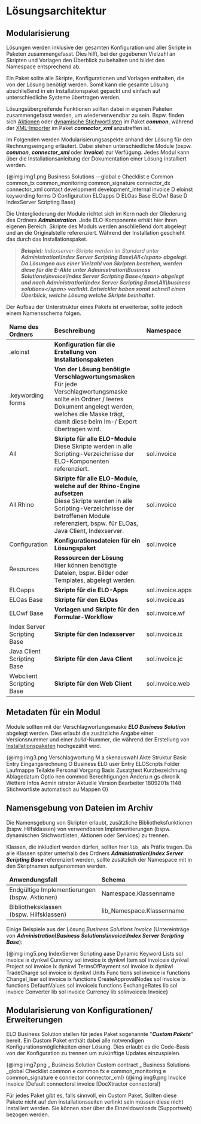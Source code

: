 # Lösungsarchitektur

## Modularisierung

Lösungen werden inklusive der gesamten Konfiguration und aller Skripte in Paketen zusammengefasst. Dies hilft, bei der gegebenen Vielzahl an Skripten und Vorlagen den Überblick zu behalten und bildet den Namespace entsprechend ab.

Ein Paket sollte alle Skripte, Konfigurationen und Vorlagen enthalten, die von der Lösung benötigt werden. Somit kann die gesamte Lösung abschließend in ein Installationspaket gepackt und einfach auf unterschiedliche Systeme übertragen werden.

Lösungsübergreifende Funktionen sollten dabei in eigenen Paketen zusammengefasst werden, um wiederverwendbar zu sein. Bspw. finden sich <a
href="#!/guide/p0B6BCC8E_42D0_4EAE_BC44_F13016A4F81D">Aktionen</a> oder <a
href="#!/guide/p375A5383_1983_41BE_8BC4_B145CFACA792">dynamische Stichwortlisten</a> im Paket <span
style='font-weight:bold;font-style:italic'>common</span>, während der <a
href="#!/guide/">XML-Importer</a> im Paket <span
style='font-weight:bold;font-style:italic'>connector_xml</span> anzutreffen ist.

Im Folgenden werden Modularisierungsaspekte anhand der Lösung für den Rechnungseingang erläutert. Dabei stehen unterschiedliche Module (bspw. <span
style='font-weight:bold;font-style:italic'>common</span>, <span
style='font-weight:bold;font-style:italic'>connector_xml </span>oder <span
style='font-weight:bold;font-style:italic'>invoice</span>) zur Verfügung. Jedes Modul kann über die Installationsanleitung der Dokumentation einer Lösung installiert werden.

{@img img1.png Business Solutions 
—global 
e Checklist 
e Common 
common_tx 
common_monitoring 
common_signature 
connector_dx 
connector_xml 
contact 
development 
development_internal 
invoice 
D eloinst 
keywording forms 
D Configuration 
ELOapps 
D ELOas Base 
ELOwf Base 
D IndexServer Scripting Base}

Die Untergliederung der Module richtet sich im Kern nach der Gliederung des Ordners <span
style='font-weight:bold;font-style:italic'>Administration</span>. Jede ELO-Komponente erhält hier ihren eigenen Bereich. Skripte des Moduls werden anschließend dort abgelegt und an die Originalstelle referenziert. Während der Installation geschieht das durch das Installationspaket.

> <span
style='font-weight:bold;font-style:italic'>Beispiel:</span><span
style='font-style:italic'> Indexserver-Skripte werden im Standard unter </span><span
style='font-weight:bold;font-style:italic'>Administration\Index Server Scripting Base\All\</span><span
style='font-style:italic'> abgelegt. Da Lösungen aus einer Vielzahl von Skripten bestehen, werden diese für die E-Akte unter </span><span
style='font-weight:bold;font-style:italic'>Administration\Business Solutions\invoice\Index Server Scripting Base\</span><span
style='font-style:italic'> abgelegt und nach </span><span style='font-weight:
bold;font-style:italic'>Administration\Index Server Scripting Base\All\business solutions\</span><span
style='font-style:italic'> verlinkt. Entwickler haben somit schnell einen Überblick, welche Lösung welche Skripte beinhaltet.</span>

Der Aufbau der Unterstruktur eines Pakets ist erweiterbar, sollte jedoch einem Namensschema folgen.

<table><thead><tr><td><span
style='font-weight:bold'>Name des Ordners</span></td><td><span
style='font-weight:bold'>Beschreibung</span></td><td><span
style='font-weight:bold'>Namespace</span></td></tr></thead><tbody><tr><td>.eloinst</td><td><span
style='font-weight:bold'>Konfiguration für die Erstellung von Installationspaketen</span></td><td></td></tr><tr><td>.keywording forms</td><td><span
style='font-weight:bold'>Von der Lösung benötigte Verschlagwortungsmasken</span><br />Für jede Verschlagwortungsmaske sollte ein Ordner /  leeres Dokument angelegt werden, welches die Maske trägt, damit diese beim Im-/ Export übertragen wird.</td><td></td></tr><tr><td>All</td><td><span
style='font-weight:bold'>Skripte für alle ELO-Module</span><br />Diese Skripte werden in alle Scripting-Verzeichnisse der ELO-Komponenten referenziert.</td><td>    sol.invoice</td></tr><tr><td>All Rhino</td><td><span
style='font-weight:bold'>Skripte für alle ELO-Module, welche auf der Rhino-Engine aufsetzen</span><br />Diese Skripte werden in alle Scripting-Verzeichnisse der betroffenen Module referenziert, bspw. für ELOas, Java Client, Indexserver.</td><td>    sol.invoice</td></tr><tr><td>Configuration</td><td><span
style='font-weight:bold'>Konfigurationsdateien für ein Lösungspaket</span></td><td>    sol.invoice</td></tr><tr><td>Resources</td><td><span
style='font-weight:bold'>Ressourcen der Lösung</span><br />Hier können benötigte Dateien, bspw. Bilder oder Templates, abgelegt werden.</td><td>    </td></tr><tr><td>ELOapps</td><td><span
style='font-weight:bold'>Skripte für die ELO-Apps</span></td><td>    sol.invoice.apps</td></tr><tr><td>ELOas Base</td><td><span
style='font-weight:bold'>Skripte für den ELOas</span></td><td>    sol.invoice.as</td></tr><tr><td>ELOwf Base</td><td><span
style='font-weight:bold'>Vorlagen und Skripte für den Formular-Workflow</span></td><td>    sol.invoice.wf</td></tr><tr><td>Index Server Scripting Base</td><td><span
style='font-weight:bold'>Skripte für den Indexserver</span></td><td>    sol.invoice.ix</td></tr><tr><td>Java Client Scripting Base</td><td><span
style='font-weight:bold'>Skripte für den Java Client</span></td><td>    sol.invoice.jc</td></tr><tr><td>Webclient Scripting Base</td><td><span
style='font-weight:bold'>Skripte für den Web Client</span></td><td>    sol.invoice.web</td></tr></tbody></table>

## Metadaten für ein Modul

Module sollten mit der Verschlagwortungsmaske <span
style='font-weight:bold;font-style:italic'>ELO Business Solution</span> abgelegt werden. Dies erlaubt die zusätzliche Angabe einer Versionsnummer und einer <span
style='font-style:italic'>build</span>-Nummer, die während der Erstellung von <a
href="#!/guide/p0A73BAFE_D273_48DC_8AAB_55939E71BB61">Installationspaketen</a> hochgezählt wird.

{@img img3.png Verschlagwortung 
M a skenauswahl 
Akte Struktur 
Basic Entry 
Eingangsrechnung 
O Business 
ELO user Entry 
ELOScnpts 
Folder 
Laufmappe 
Teilakte Personal 
Vorgang 
Basis Zusatztext 
Kurzbezeichnung 
Ablagedatum 
Optio nen 
commod 
Berechtigungen 
Änderu n gs chronik 
Wettere Infos 
Admin istrator 
Aktuelle Version 
Bearbeiter 
1809201s 1148 
Stichwortliste automatisch au Mappen O}

## Namensgebung von Dateien im Archiv

Die Namensgebung von Skripten erlaubt, zusätzliche Bibliotheksfunktionen (bspw. Hilfsklassen) von verwendbaren Implementierungen (bspw. dynamischen Stichwortlisten, Aktionen oder Services) zu trennen.

Klassen, die inkludiert werden dürfen, sollten hier `lib_` als Präfix tragen. Da alle Klassen später unterhalb des Ordners <span
style='font-weight:bold;font-style:italic'>Administration\Index Server Scripting Base</span> referenziert werden, sollte zusätzlich der Namespace mit in den Skriptnamen aufgenommen werden.

<table><thead><tr><td><span
style='font-weight:bold'>Anwendungsfall</span></td><td><span
style='font-weight:bold'>Schema</span></td></tr></thead><tbody><tr><td>Endgültige Implementierungen<br />(bspw. Aktionen)</td><td>Namespace.Klassenname</td></tr><tr><td>Bibliotheksklassen<br />(bspw. Hilfsklassen)</td><td>lib_Namespace.Klassenname</td></tr></tbody></table>

Einige Beispiele aus der Lösung <span
style='font-style:italic'>Business Solutions Invoice</span> (Untereinträge von <span
style='font-weight:bold;font-style:italic'>Administration\Business Solutions\invoice\Index Server Scripting Base</span>):

{@img img5.png IndexServer Scripting aase 
Dynamic Keyword Lists 
sol invoice ix dynkwl Currency 
sol invoice ix dynkwl Item 
sol invoiceix dynkwl Project 
sol invoice ix dynkwl TermsOfPayment 
sol invoice ix dynkwl TradeCharge 
sol invoice ix dynkwl Units 
Func tions 
sol invoice ix functions Changel_lser 
sol invoice ix functions CreateApprovaINodes 
sol invoice ix functions DefauttVaIues 
sol invoiceix functions ExchangeRates 
lib sol invoice Converter 
lib sol invoice Currency 
lib solinvoiceix Invoice}

## Modularisierung von Konfigurationen/ Erweiterungen

ELO Business Solution stellen für jedes Paket sogenannte &quot;<span
style='font-weight:bold;font-style:italic'>Custom Pakete</span>&quot; bereit. Ein Custom Paket enthält dabei alle notwendigen Konfigurationsmöglichkeiten einer Lösung. Dies erlaubt es die Code-Basis von der Konfiguration zu trennen um zukünftige Updates einzuspielen.

{@img img7.png „ Business Solution Custom 
contract 
„ Business Solutions 
_global 
Checklist 
common 
e 
common fx 
e 
common_monitoring 
e 
common_signature 
e 
connector 
connector_xml}
{@img img9.png Involce 
invoice [Default connectorsl 
invoice [DocXtractor connectorsl}

<span class="tag_important">Für jedes Paket gibt es, falls sinnvoll, ein Custom Paket. Sollten diese Pakete nicht auf den Installationsseiten verlinkt sein müssen diese nicht installiert werden. Sie können aber über die Einzeldownloads (Supportweb) bezogen werden.</span>


